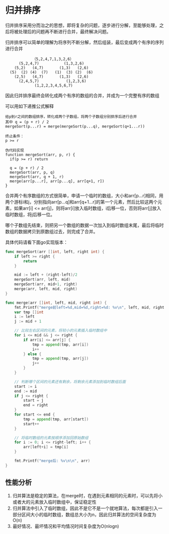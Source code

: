 # 归并排序
归并排序采用分而治之的思想，即将复杂的问题，逐步进行分解，至能够处理，之后将被处理后的问题再不断进行合并，最终解决问题。

归并排序可以简单的理解为将序列不断分解，然后组装，最后变成两个有序的序列进行合并
```
            （5,2,4,7,1,3,2,6）
      (5,2,4,7)           (1,3,2,6)
    (5,2)   (4,7)       (1,3)   (2,6)
  (5)  (2) (4)  (7)   (1)  (3) (2)  (6) 
    (2,5)   (4,7)       (1,3)   (2,6)
      (2,4,5,7)            (1,2,3,6)
             (1,2,2,3,4,5,6,7)
```

因此归并排序最终会转化成两个有序的数组的合并，并成为一个完整有序的数组

可以用如下递推公式解释
```
给p到r之间的数组排序，转化成两个子数组，将两个子数组分别排序后进行合并
其中 q = (p + r) / 2
mergeSort(p...r) = merge(mergeSort(p...q), mergeSort(q+1...r))

终止条件：
p >= r

伪代码实现
function mergeSort(arr, p, r) {
  if(p >= r) return

  q = (p + r) / 2
  mergeSort(arr, p, q)
  mergeSort(arr, q + 1, r)
  merge(arr[p...r], arr[p...q], arr[q+1, r])
}
```

合并两个有序数组的方式很简单，申请一个临时的数组，大小和arr[p...r]相同，用两个游标i和j，分别指向arr[p...q]和arr[q+1...r]的第一个元素，然后比较这两个元素，如果arr[i] <= arr[j]，则将arr[i]放入临时数组，i后移一位，否则将arr[j]放入临时数组，将j后移一位。

哪个子数组先结束，则把另一个数组的数据一次加入到临时数组末尾，最后将临时数组的数据拷贝到原数组过去，则完成了合并。

具体代码请看下面go实现版本：
```go
func mergeSort(arr []int, left, right int) {
	if left >= right {
		return
	}

	mid := left + (right-left)/2
	mergeSort(arr, left, mid)
	mergeSort(arr, mid+1, right)
	merge(arr, left, mid, right)
}

func merge(arr []int, left, mid, right int) {
	fmt.Printf("merge前left=%d,mid=%d,right=%d: %v\n", left, mid, right, arr)
	var tmp []int
	i := left
	j := mid + 1

	// 比较左右区间的元素，将较小的元素插入临时数组中
	for i <= mid && j <= right {
		if arr[i] <= arr[j] {
			tmp = append(tmp, arr[i])
			i++
		} else {
			tmp = append(tmp, arr[j])
			j++
		}
	}

	// 判断哪个区间的元素还有剩余，将剩余元素添加到临时数组后面
	start := i
	end := mid
	if j <= right {
		start = j
		end = right
	}
	for start <= end {
		tmp = append(tmp, arr[start])
		start++
	}

	// 将临时数组的元素按顺序添加回原始数组
	for i := 0; i <= right-left; i++ {
		arr[left+i] = tmp[i]
	}

	fmt.Printf("merge后: %v\n\n", arr)
}
```

## 性能分析
1. 归并算法是稳定的算法，在merge时，在遇到元素相同的元素时，可以先将小或者大的元素放入临时数组中，保证稳定性
2. 归并算法中引入了临时数组，因此不是它不是一个就地算法，每次都是引入一部分区间大小的临时数组，数组总大小为n，因此归并算法的空间复杂度为O(n)
3. 最好情况、最坏情况和平均情况时间复杂度为O(nlogn)